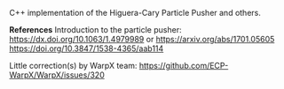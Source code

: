 C++ implementation of the Higuera-Cary Particle Pusher and others.

**References**
Introduction to the particle pusher: 
https://dx.doi.org/10.1063/1.4979989 or https://arxiv.org/abs/1701.05605
https://doi.org/10.3847/1538-4365/aab114

Little correction(s) by WarpX team: 
https://github.com/ECP-WarpX/WarpX/issues/320
